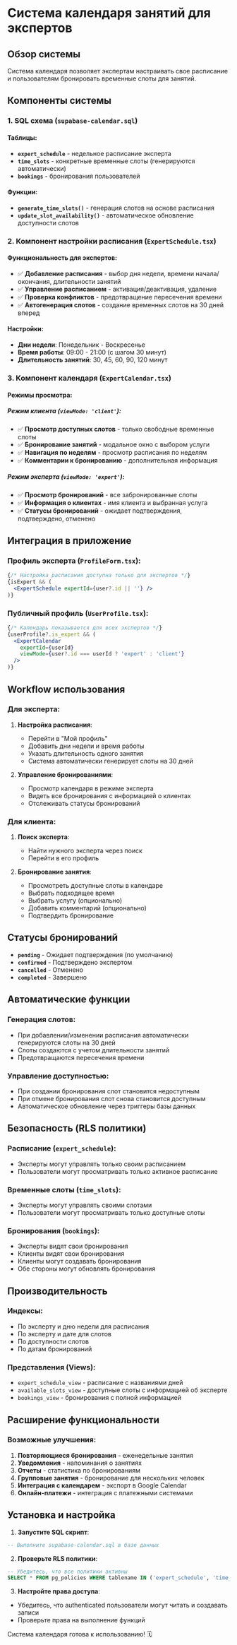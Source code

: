 # Система календаря занятий для экспертов

## Обзор системы

Система календаря позволяет экспертам настраивать свое расписание и пользователям бронировать временные слоты для занятий.

## Компоненты системы

### 1. SQL схема (`supabase-calendar.sql`)

#### Таблицы:
- **`expert_schedule`** - недельное расписание эксперта
- **`time_slots`** - конкретные временные слоты (генерируются автоматически)
- **`bookings`** - бронирования пользователей

#### Функции:
- **`generate_time_slots()`** - генерация слотов на основе расписания
- **`update_slot_availability()`** - автоматическое обновление доступности слотов

### 2. Компонент настройки расписания (`ExpertSchedule.tsx`)

#### Функциональность для экспертов:
- ✅ **Добавление расписания** - выбор дня недели, времени начала/окончания, длительности занятий
- ✅ **Управление расписанием** - активация/деактивация, удаление
- ✅ **Проверка конфликтов** - предотвращение пересечения времени
- ✅ **Автогенерация слотов** - создание временных слотов на 30 дней вперед

#### Настройки:
- **Дни недели**: Понедельник - Воскресенье
- **Время работы**: 09:00 - 21:00 (с шагом 30 минут)
- **Длительность занятий**: 30, 45, 60, 90, 120 минут

### 3. Компонент календаря (`ExpertCalendar.tsx`)

#### Режимы просмотра:

##### **Режим клиента** (`viewMode: 'client'`):
- ✅ **Просмотр доступных слотов** - только свободные временные слоты
- ✅ **Бронирование занятий** - модальное окно с выбором услуги
- ✅ **Навигация по неделям** - просмотр расписания по неделям
- ✅ **Комментарии к бронированию** - дополнительная информация

##### **Режим эксперта** (`viewMode: 'expert'`):
- ✅ **Просмотр бронирований** - все забронированные слоты
- ✅ **Информация о клиентах** - имя клиента и выбранная услуга
- ✅ **Статусы бронирований** - ожидает подтверждения, подтверждено, отменено

## Интеграция в приложение

### Профиль эксперта (`ProfileForm.tsx`):
```jsx
{/* Настройка расписания доступна только для экспертов */}
{isExpert && (
  <ExpertSchedule expertId={user?.id || ''} />
)}
```

### Публичный профиль (`UserProfile.tsx`):
```jsx
{/* Календарь показывается для всех экспертов */}
{userProfile?.is_expert && (
  <ExpertCalendar 
    expertId={userId} 
    viewMode={user?.id === userId ? 'expert' : 'client'} 
  />
)}
```

## Workflow использования

### Для эксперта:

1. **Настройка расписания**:
   - Перейти в "Мой профиль"
   - Добавить дни недели и время работы
   - Указать длительность одного занятия
   - Система автоматически генерирует слоты на 30 дней

2. **Управление бронированиями**:
   - Просмотр календаря в режиме эксперта
   - Видеть все бронирования с информацией о клиентах
   - Отслеживать статусы бронирований

### Для клиента:

1. **Поиск эксперта**:
   - Найти нужного эксперта через поиск
   - Перейти в его профиль

2. **Бронирование занятия**:
   - Просмотреть доступные слоты в календаре
   - Выбрать подходящее время
   - Выбрать услугу (опционально)
   - Добавить комментарий (опционально)
   - Подтвердить бронирование

## Статусы бронирований

- **`pending`** - Ожидает подтверждения (по умолчанию)
- **`confirmed`** - Подтверждено экспертом
- **`cancelled`** - Отменено
- **`completed`** - Завершено

## Автоматические функции

### Генерация слотов:
- При добавлении/изменении расписания автоматически генерируются слоты на 30 дней
- Слоты создаются с учетом длительности занятий
- Предотвращаются пересечения времени

### Управление доступностью:
- При создании бронирования слот становится недоступным
- При отмене бронирования слот снова становится доступным
- Автоматическое обновление через триггеры базы данных

## Безопасность (RLS политики)

### Расписание (`expert_schedule`):
- Эксперты могут управлять только своим расписанием
- Пользователи могут просматривать только активное расписание

### Временные слоты (`time_slots`):
- Эксперты могут управлять своими слотами
- Пользователи могут просматривать только доступные слоты

### Бронирования (`bookings`):
- Эксперты видят свои бронирования
- Клиенты видят свои бронирования
- Клиенты могут создавать бронирования
- Обе стороны могут обновлять бронирования

## Производительность

### Индексы:
- По эксперту и дню недели для расписания
- По эксперту и дате для слотов
- По доступности слотов
- По датам бронирований

### Представления (Views):
- `expert_schedule_view` - расписание с названиями дней
- `available_slots_view` - доступные слоты с информацией об эксперте
- `bookings_view` - бронирования с полной информацией

## Расширение функциональности

### Возможные улучшения:
1. **Повторяющиеся бронирования** - еженедельные занятия
2. **Уведомления** - напоминания о занятиях
3. **Отчеты** - статистика по бронированиям
4. **Групповые занятия** - бронирование для нескольких человек
5. **Интеграция с календарем** - экспорт в Google Calendar
6. **Онлайн-платежи** - интеграция с платежными системами

## Установка и настройка

1. **Запустите SQL скрипт**:
```sql
-- Выполните supabase-calendar.sql в базе данных
```

2. **Проверьте RLS политики**:
```sql
-- Убедитесь, что все политики активны
SELECT * FROM pg_policies WHERE tablename IN ('expert_schedule', 'time_slots', 'bookings');
```

3. **Настройте права доступа**:
- Убедитесь, что authenticated пользователи могут читать и создавать записи
- Проверьте права на выполнение функций

Система календаря готова к использованию! 🗓️
